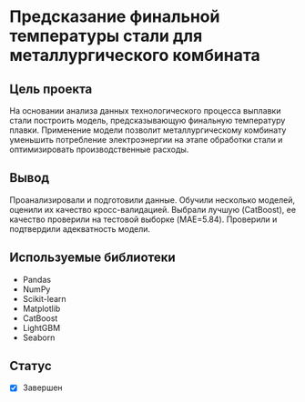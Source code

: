 # Предсказание финальной температуры стали для металлургического комбината

## Цель проекта
На основании анализа данных технологического процесса выплавки стали построить модель, предсказывающую финальную температуру плавки. Применение модели позволит металлургическому комбинату уменьшить потребление электроэнергии на этапе обработки стали и оптимизировать производственные расходы.

## Вывод
Проанализировали и подготовили данные. Обучили несколько моделей, оценили их качество кросс-валидацией. Выбрали лучшую (CatBoost), ее качество проверили на тестовой выборке (MAE=5.84). Проверили и подтвердили адекватность модели.

## Используемые библиотеки
- Pandas
- NumPy
- Scikit-learn
- Matplotlib
- СatBoost
- LightGBM
- Seaborn

## Статус
- [x] Завершен
